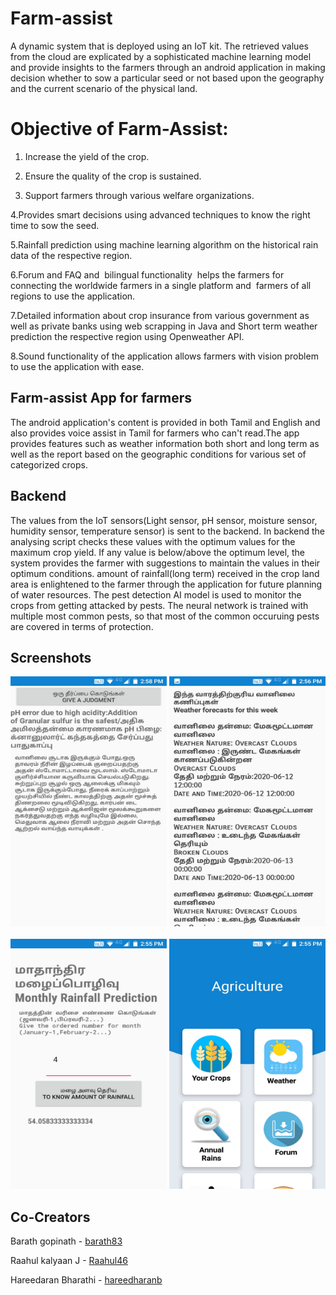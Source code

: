# Farm-assist

A dynamic system that is deployed using an IoT kit. The retrieved values from the cloud are explicated by a sophisticated machine learning model and provide insights to the farmers through an android application in making decision whether to sow a particular seed or not based upon the geography and the current scenario of the physical land.

# Objective of Farm-Assist:

1. Increase the yield of the crop.

2. Ensure the quality of the crop is sustained.

3. Support farmers through various welfare organizations.

 4.Provides smart decisions using advanced techniques to know the right time to sow the seed.

 5.Rainfall prediction using machine learning algorithm on the historical rain data of the
respective region.

6.Forum and FAQ and  bilingual functionality  helps the farmers for connecting the worldwide farmers in a single platform and  farmers of all regions to use the application.

7.Detailed information about crop insurance from various government as well as private banks using web scrapping in Java and Short term weather prediction the respective region using Openweather API.

8.Sound functionality of the application allows farmers with vision problem to use the application with ease.


## Farm-assist App for farmers

The android application's content is provided in both Tamil and English and also provides voice assist in Tamil for farmers who can't read.The app
provides features such as weather information both short and long term as well as the report based on the geographic conditions for various set of categorized crops.

## Backend

The values from the IoT sensors(Light sensor, pH sensor, moisture sensor, humidity sensor, temperature sensor) is sent to the backend. In backend the analysing script checks these values with the optimum values for the maximum crop yield. If any value is below/above the optimum level, the system provides the farmer with suggestions to maintain the values in their optimum conditions.
amount of rainfall(long term) received in the crop land area is enlightened to the farmer through the application for future planning of water resources. The pest detection AI model is used to monitor the crops from getting attacked by pests. The neural network is trained with multiple most common pests, so that most of the common occuruing pests are covered in terms of protection.


## Screenshots

 <p float="left">
<img src="https://github.com/barath83/Velaanmai/blob/master/images/ss-1.jpeg" width="250" height="400" >
<img src="https://github.com/barath83/Velaanmai/blob/master/images/ss-2.jpeg" width="250" height="400" >
<br></br>
<img src="https://github.com/barath83/Velaanmai/blob/master/images/ss-3.jpeg" width="250" height="400" >
<img src="https://github.com/barath83/Velaanmai/blob/master/images/ss-4.jpeg" width="250" height="400" >
 </p>

## Co-Creators

<p>Barath gopinath - <span><a href="https://github.com/barath83"/>barath83</span></a></p>
<p>Raahul kalyaan J - <span><a href="https://github.com/Raahul46"/>Raahul46</span></a></p>
<p>Hareedaran Bharathi - <span><a href="https://github.com/hareedharanb"/>hareedharanb</span></a></p>
